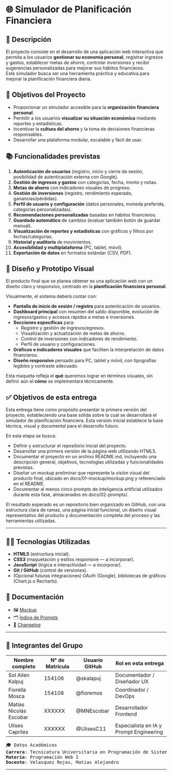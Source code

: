# 🌐 Simulador de Planificación Financiera

## 📖 Descripción
El proyecto consiste en el desarrollo de una aplicación web interactiva que permita a los usuarios **gestionar su economía personal**, registrar ingresos y gastos, establecer metas de ahorro, controlar inversiones y recibir sugerencias personalizadas para mejorar sus hábitos financieros.  
Este simulador busca ser una herramienta práctica y educativa para mejorar la planificación financiera diaria.

## 🎯 Objetivos del Proyecto
- Proporcionar un simulador accesible para la **organización financiera personal**.  
- Permitir a los usuarios **visualizar su situación económica** mediante reportes y estadísticas.  
- Incentivar la **cultura del ahorro** y la toma de decisiones financieras responsables.  
- Desarrollar una plataforma modular, escalable y fácil de usar.  

## 📚 Funcionalidades previstas
1. **Autenticación de usuarios** (registro, inicio y cierre de sesión, posibilidad de autenticación externa con Google).  
2. **Gestión de ingresos y gastos** con categorías, fecha, monto y notas.  
3. **Metas de ahorro** con indicadores visuales de progreso.  
4. **Gestión de inversiones** (registro, rendimiento esperado, ganancias/pérdidas).  
5. **Perfil de usuario y configuración** (datos personales, moneda preferida, categorías personalizadas).  
6. **Recomendaciones personalizadas** basadas en hábitos financieros.  
7. **Guardado automático** de cambios (evaluar también botón de guardar manual).  
8. **Visualización de reportes y estadísticas** con gráficos y filtros por fechas/categorías.  
9. **Historial y auditoría** de movimientos.  
10. **Accesibilidad y multiplataforma** (PC, tablet, móvil).  
11. **Exportación de datos** en formatos estándar (CSV, PDF).

## 🧩 Diseño y Prototipo Visual
El producto final que se planea obtener es una aplicación web con un diseño claro y responsivo, centrado en la **planificación financiera personal**.  

Visualmente, el sistema deberá contar con:  
- **Pantalla de inicio de sesión / registro** para autenticación de usuarios.  
- **Dashboard principal** con resumen del saldo disponible, evolución de ingresos/gastos y accesos rápidos a metas e inversiones.  
- **Secciones específicas** para:  
  - Registro y gestión de ingresos/egresos.  
  - Visualización y actualización de metas de ahorro.  
  - Control de inversiones con indicadores de rendimiento.  
  - Perfil de usuario y configuraciones.  
- **Gráficos e indicadores visuales** que faciliten la interpretación de datos financieros.  
- **Diseño responsivo** pensado para PC, tablet y móvil, con tipografías legibles y contraste adecuado.  

Esta maqueta refleja el **qué** queremos lograr en términos visuales, sin definir aún el **cómo** se implementará técnicamente.

## ✅ Objetivos de esta entrega
Esta entrega tiene como propósito presentar la primera versión del proyecto, estableciendo una base sólida sobre la cual se desarrollará el simulador de planificación financiera. 
Esta versión inicial establece la base técnica, visual y documental para el desarrollo futuro.

En esta etapa se busca:
- Definir y estructurar el repositorio inicial del proyecto.
- Desarrollar una primera versión de la página web utilizando HTML5.
- Documentar el proyecto en un archivo README.md, incluyendo una descripción general, objetivos, tecnologías utilizadas y funcionalidades previstas.
- Diseñar un mockup preliminar que represente la visión visual del producto final, ubicado en docs/01-mockup/mockup.png y referenciado en el README.
- Documentar al menos cinco prompts de inteligencia artificial utilizados durante esta fase, almacenados en docs/02-prompts/.

El resultado esperado es un repositorio bien organizado en GitHub, con una estructura clara de ramas, una página inicial funcional, un diseño visual representativo del producto y documentación completa del proceso y las herramientas utilizadas.


---

## 👨‍💻 Tecnologías Utilizadas
- **HTML5** (estructura inicial).  
- **CSS3** (maquetación y estilos responsive — a incorporar).  
- **JavaScript** (lógica e interactividad — a incorporar).  
- **Git / GitHub** (control de versiones).  
- (Opcional futuras integraciones) OAuth (Google), bibliotecas de gráficos (Chart.js o Recharts).

## 📁 Documentación
- 🖼️ [Mockup](docs/01-mockup/diseño-inicial.png)
- 🗂️ [Índice de Prompts](docs/02-prompts/prompts.md)
- 📜 [Changelog](changelog.md)

---

## 👥 Integrantes del Grupo
|     Nombre completo    | N° de Matrícula | Usuario GitHub |         Rol en esta entrega             |
|------------------------|-----------------|----------------|-----------------------------------------|
|    Sol Ailen Kalpuj    |      154106     |   @skalapuj    |      Documentador / Diseñador UX        |
|     Fiorella Mosca     |      154108     |   @fioremos    |         Coordinador / DevOps            | 
| Matías Nicolás Escobar |      XXXXXX     |   @MNEscobar   |         Desarrollador Frontend          |  
|     Ulises Capriles    |      XXXXXX     |   @UlisesC11   | Especialista en IA y Prompt Engineering |  

<pre>
🎓 Datos Académicos
<b>Carrera</b>: Tecnicatura Universitaria en Programación de Sistemas
<b>Materia</b>: Programación Web I
<b>Docente</b>: Velasquez Rojas, Matias Alejandro 
</pre>  

---